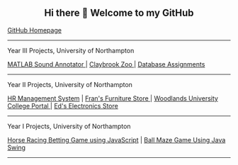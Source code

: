 <!--
**DiwasLamsal/DiwasLamsal** is a ✨ _special_ ✨ repository because its `README.md` (this file) appears on your GitHub profile.

Here are some ideas to get you started:

- 🔭 I’m currently working on ...
- 🌱 I’m currently learning ...
- 👯 I’m looking to collaborate on ...
- 🤔 I’m looking for help with ...
- 💬 Ask me about ...
- 📫 How to reach me: ...
- 😄 Pronouns: ...
- ⚡ Fun fact: ...
-->

<h2 align = "center"> Hi there 👋 Welcome to my GitHub </h2>

<a href = "https://github.com/diwaslamsal/">GitHub Homepage</a>

<hr>
Year III Projects, University of Northampton

<a href = "https://diwaslamsal.github.io/MATLABSoundAnnotator/">MATLAB Sound Annotator </a> | <a href = "https://diwaslamsal.github.io/ClaybrookZoo/"> Claybrook Zoo  </a> | <a href = "https://diwaslamsal.github.io/DatabaseAssignments"> Database Assignments </a>

<hr>

Year II Projects, University of Northampton

<a href = "https://diwaslamsal.github.io/HRManagementSystem/">HR Management System</a> | <a href = "https://diwaslamsal.github.io/FransFurniture"> Fran's Furniture Store </a> | <a href = "https://diwaslamsal.github.io/WUCWebPortal"> Woodlands University College Portal </a> | <a href = "https://diwaslamsal.github.io/EdsElectronics"> Ed's Electronics Store </a>

<hr>

Year I Projects, University of Northampton

<a href = "https://diwaslamsal.github.io/JavaScriptHorse/">Horse Racing Betting Game using JavaScript</a> | <a href = "https://diwaslamsal.github.io/SwingBallMaze"> Ball Maze Game Using Java Swing </a>

<hr>

